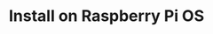 ---
title: "Install on Raspberry Pi OS"
weight: 5
menu:
  cli:
    parent: "cli_overview"
    identifier: "cli_installation_rpi"
    title: "Install on Raspberry Pi OS"
---